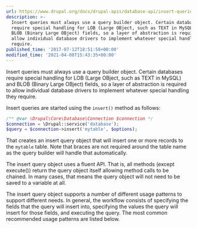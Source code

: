 ```yaml
---
url: https://www.drupal.org/docs/drupal-apis/database-api/insert-queries
description: >-
  Insert queries must always use a query builder object. Certain databases
  require special handling for LOB (Large OBject, such as TEXT in MySQL) and
  BLOB (Binary Large OBject) fields, so a layer of abstraction is required to
  allow individual database drivers to implement whatever special handling they
  require.
published_time: '2017-07-12T18:51:58+00:00'
modified_time: '2021-04-08T15:43:35+00:00'
---
```

Insert queries must always use a query builder object. Certain databases require special handling for LOB (Large OBject, such as TEXT in MySQL) and BLOB (Binary Large OBject) fields, so a layer of abstraction is required to allow individual database drivers to implement whatever special handling they require.

Insert queries are started using the `insert()` method as follows:

```php
/** @var \Drupal\Core\Database\Connection $connection */
$connection = \Drupal::service('database');
$query = $connection->insert('mytable', $options);

```

That creates an insert query object that will insert one or more records to the `mytable` table. Note that braces are not required around the table name as the query builder will handle that automatically.

The insert query object uses a fluent API. That is, all methods (except execute()) return the query object itself allowing method calls to be chained. In many cases, that means the query object will not need to be saved to a variable at all.

The insert query object supports a number of different usage patterns to support different needs. In general, the workflow consists of specifying the fields that the query will insert into, specifying the values the query will insert for those fields, and executing the query. The most common recommended usage patterns are listed below.